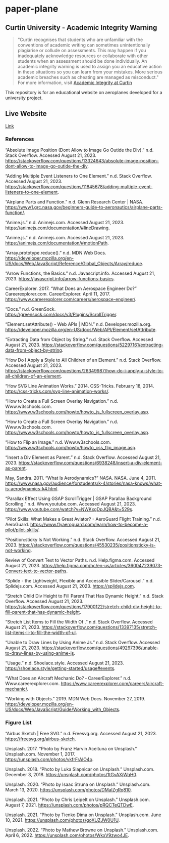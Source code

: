 # paper-plane

## Curtin University - Academic Integrity Warning
> "Curtin recognises that students who are unfamiliar with the conventions of academic writing can sometimes unintentionally plagiarise or collude on assessments. This may happen if you inadequately acknowledge resources or collaborate with other students when an assessment should be done individually. An academic integrity warning is used to assign you an educative action in these situations so you can learn from your mistakes. More serious academic breaches such as cheating are managed as misconduct."
For more information, visit [Academic Integrity at Curtin](https://www.curtin.edu.au/students/essentials/rights/academic-integrity/)

This repository is for an educational website on aeroplanes developed for a university project.

## Live Website
[Link]()

### References

“Absolute Image Position (Dont Allow to Image Go Outide the Div).” n.d. Stack Overflow. Accessed August 21, 2023. https://stackoverflow.com/questions/13324643/absolute-image-position-dont-allow-to-image-go-outide-the-div.

“Adding Multiple Event Listeners to One Element.” n.d. Stack Overflow. Accessed August 21, 2023. https://stackoverflow.com/questions/11845678/adding-multiple-event-listeners-to-one-element.

“Airplane Parts and Function.” n.d. Glenn Research Center | NASA. https://www1.grc.nasa.gov/beginners-guide-to-aeronautics/airplane-parts-function/.

“Anime.js.” n.d. Animejs.com. Accessed August 21, 2023. https://animejs.com/documentation/#lineDrawing.

“Anime.js.” n.d. Animejs.com. Accessed August 21, 2023. https://animejs.com/documentation/#motionPath.

“Array.prototype.reduce().” n.d. MDN Web Docs. https://developer.mozilla.org/en-US/docs/Web/JavaScript/Reference/Global_Objects/Array/reduce.

“Arrow Functions, the Basics.” n.d. Javascript.info. Accessed August 21, 2023. https://javascript.info/arrow-functions-basics.

CareerExplorer. 2017. “What Does an Aerospace Engineer Do?” Careerexplorer.com. CareerExplorer. April 11, 2017. https://www.careerexplorer.com/careers/aerospace-engineer/.

“Docs.” n.d. GreenSock. https://greensock.com/docs/v3/Plugins/ScrollTrigger.

“Element.setAttribute() - Web APIs | MDN.” n.d. Developer.mozilla.org. https://developer.mozilla.org/en-US/docs/Web/API/Element/setAttribute.

“Extracting Data from Object by String.” n.d. Stack Overflow. Accessed August 21, 2023. https://stackoverflow.com/questions/52297161/extracting-data-from-object-by-string.

“How Do I Apply a Style to All Children of an Element.” n.d. Stack Overflow. Accessed August 21, 2023. https://stackoverflow.com/questions/26349987/how-do-i-apply-a-style-to-all-children-of-an-element.

“How SVG Line Animation Works.” 2014. CSS-Tricks. February 18, 2014. https://css-tricks.com/svg-line-animation-works/.

“How to Create a Full Screen Overlay Navigation.” n.d. Www.w3schools.com. https://www.w3schools.com/howto/howto_js_fullscreen_overlay.asp.

“How to Create a Full Screen Overlay Navigation.” n.d. Www.w3schools.com. https://www.w3schools.com/howto/howto_js_fullscreen_overlay.asp.

“How to Flip an Image.” n.d. Www.w3schools.com. https://www.w3schools.com/howto/howto_css_flip_image.asp.

“Insert a Div Element as Parent.” n.d. Stack Overflow. Accessed August 21, 2023. https://stackoverflow.com/questions/6938248/insert-a-div-element-as-parent.

May, Sandra. 2011. “What Is Aerodynamics?” NASA. NASA. June 4, 2011. https://www.nasa.gov/audience/forstudents/k-4/stories/nasa-knows/what-is-aerodynamics-k4.html.

“Parallax Effect Using GSAP ScrollTrigger | GSAP Parallax Background Scrolling.” n.d. Www.youtube.com. Accessed August 21, 2023. https://www.youtube.com/watch?v=NWKxgDpJQBA&t=529s.

“Pilot Skills: What Makes a Great Aviator? - AeroGuard Flight Training.” n.d. AeroGuard. https://www.flyaeroguard.com/learn/how-to-become-a-pilot/pilot-skills/.

“Position:sticky Is Not Working.” n.d. Stack Overflow. Accessed August 21, 2023. https://stackoverflow.com/questions/45530235/positionsticky-is-not-working.

Review of Convert Text to Vector Paths. n.d. Help.figma.com. Accessed August 21, 2023. https://help.figma.com/hc/en-us/articles/360047239073-Convert-text-to-vector-paths.

“Splide - the Lightweight, Flexible and Accessible Slider/Carousel.” n.d. Splidejs.com. Accessed August 21, 2023. https://splidejs.com.

“Stretch Child Div Height to Fill Parent That Has Dynamic Height.” n.d. Stack Overflow. Accessed August 21, 2023. https://stackoverflow.com/questions/17900122/stretch-child-div-height-to-fill-parent-that-has-dynamic-height.

“Stretch List Items to Fill the Width Of .” n.d. Stack Overflow. Accessed August 21, 2023. https://stackoverflow.com/questions/13397135/stretch-list-items-li-to-fill-the-width-of-ul.

“Unable to Draw Lines by Using Anime Js.” n.d. Stack Overflow. Accessed August 21, 2023. https://stackoverflow.com/questions/49297396/unable-to-draw-lines-by-using-anime-js.

“Usage.” n.d. Shoelace.style. Accessed August 21, 2023. https://shoelace.style/getting-started/usage#events.

“What Does an Aircraft Mechanic Do? ‐ CareerExplorer.” n.d. Www.careerexplorer.com. https://www.careerexplorer.com/careers/aircraft-mechanic/.

“Working with Objects.” 2019. MDN Web Docs. November 27, 2019. https://developer.mozilla.org/en-US/docs/Web/JavaScript/Guide/Working_with_Objects.

### Figure List

“Airbus Sketch | Free SVG.” n.d. Freesvg.org. Accessed August 21, 2023. https://freesvg.org/airbus-sketch.

Unsplash. 2017. “Photo by Franz Harvin Aceituna on Unsplash.” Unsplash.com. November 1, 2017. https://unsplash.com/photos/vkfrFrAIO4o.

Unsplash. 2018. “Photo by Luka Slapnicar on Unsplash.” Unsplash.com. December 3, 2018. https://unsplash.com/photos/1tGvAXjWqH0.

Unsplash. 2020. “Photo by Isaac Struna on Unsplash.” Unsplash.com. March 13, 2020. https://unsplash.com/photos/DMaIZgRq810.

Unsplash. 2021. “Photo by Chris Leipelt on Unsplash.” Unsplash.com. August 7, 2021. https://unsplash.com/photos/pRQCTeQTDwE.

Unsplash. 2021. “Photo by Tienko Dima on Unsplash.” Unsplash.com. June 10, 2021. https://unsplash.com/photos/goXUZJW0U1U.

Unsplash. 2022. “Photo by Mathew Browne on Unsplash.” Unsplash.com. April 6, 2022. https://unsplash.com/photos/WkxV9zwo4JE.